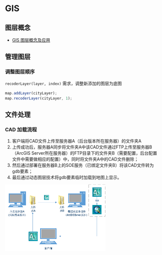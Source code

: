 # GIS

## 图层概念

- [GIS 图层概念及应用](https://juejin.im/post/5d3ff32ef265da03986bcd21)

## 管理图层

### 调整图层顺序

`recoderLayer(layer, index)` 需求，调整新添加的图层为底图
```js
map.addLayer(cityLayer);
map.recoderLayer(cityLayer, 1);
```

## 文件处理

### CAD 加载流程

1. 客户端将CAD文件上传至服务器A（后台版本所在服务器）的文件夹A
2. 上传成功后，服务器A同步将文件夹A中该CAD文件通过FTP上传至服务器B（ArcGIS Server所在服务器）的FTP目录下的文件夹B（需要配置，后台配置文件中需要做相应的配置）中，同时将文件夹A中的CAD文件删除；
3. 然后通过部署在服务器B上的SOE服务（已绑定文件夹B）将该CAD文件转为gdb要素；
4. 最后通过动态图层技术将gdb要素临时加载到地图上显示。

![CAD load](../.vuepress/public/images/cad-load.png)